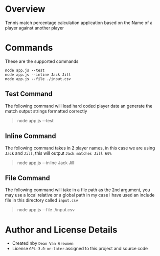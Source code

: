 # Overview

Tennis match percentage calculation application based on the Name of a player against another player

# Commands
These are the supported commands
```
node app.js --test
node app.js --inline Jack Jill
node app.js --file ./input.csv
```

## Test Command
The following command will load hard coded player date an generate the match output strings formatted correctly
> node app.js --test

## Inline Command
The following command takes in 2 player names, in this case we are using `Jack` and `Jill`, this will output `Jack matches Jill 60%`

> node app.js --inline Jack Jill

## File Command

The following command will take in a file path as the 2nd argument, you may use a local relative or a global path in my case I have used an include file in this directory called `input.csv` 

> node app.js --file ./input.csv

# Author and License Details

- Created nby `Dean Van Greunen`
- License `GPL-3.0-or-later` assigned to this project and source code